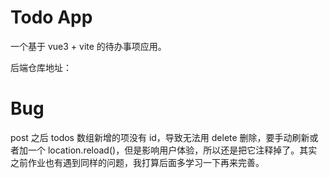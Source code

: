 # Todo App

一个基于 vue3 + vite 的待办事项应用。

后端仓库地址：

# Bug

post 之后 todos 数组新增的项没有 id，导致无法用 delete 删除，要手动刷新或者加一个 location.reload()，但是影响用户体验，所以还是把它注释掉了。其实之前作业也有遇到同样的问题，我打算后面多学习一下再来完善。

